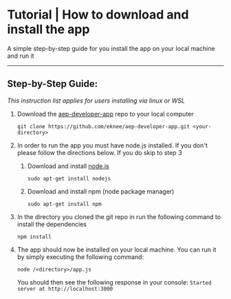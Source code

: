 # Tutorial | How to download and install the app
A simple step-by-step guide for you install the app on your local machine and run it

***

## Step-by-Step Guide:
_This instruction list applies for users installing via linux or WSL_

1. Download the [aep-developer-app](https://github.com/eknee/aep-developer-app.git) repo to your local computer  

   ```
   git clone https://github.com/eknee/aep-developer-app.git <your-directory>
   ``` 

1. In order to run the app you must have node.js installed. If you don't please follow the directions below. If you do skip to step 3

   1. Download and install [node.js](https://nodejs.org/en/download/)
      ```
      sudo apt-get install nodejs
      ```

   1. Download and install npm (node package manager)  
      ```
      sudo apt-get install npm
      ```

1. In the directory you cloned the git repo in run the following command to install the dependencies

      ```
      npm install
      ```

1. The app should now be installed on your local machine. You can run it by simply executing the following command:

   ```
   node /<directory>/app.js
   ```

   You should then see the following response in your console:
   `Started server at http://localhost:3000`
